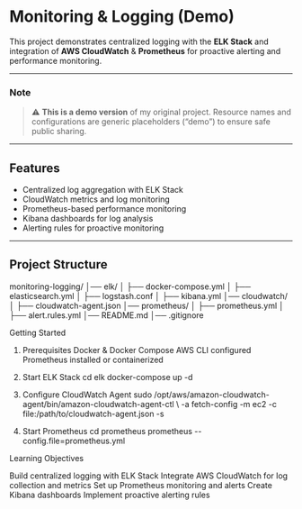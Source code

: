 
# Monitoring & Logging (Demo)

This project demonstrates centralized logging with the **ELK Stack** and integration of **AWS CloudWatch** & **Prometheus** for proactive alerting and performance monitoring.

---

### Note
> ⚠️ **This is a demo version** of my original project. Resource names and configurations are generic placeholders (“demo”) to ensure safe public sharing.

---

## Features
- Centralized log aggregation with ELK Stack
- CloudWatch metrics and log monitoring
- Prometheus-based performance monitoring
- Kibana dashboards for log analysis
- Alerting rules for proactive monitoring

---


## Project Structure

monitoring-logging/
│── elk/
│   ├── docker-compose.yml
│   ├── elasticsearch.yml
│   ├── logstash.conf
│   ├── kibana.yml
│── cloudwatch/
│   ├── cloudwatch-agent.json
│── prometheus/
│   ├── prometheus.yml
│   ├── alert.rules.yml
│── README.md
│── .gitignore



Getting Started

1. Prerequisites
Docker & Docker Compose
AWS CLI configured
Prometheus installed or containerized

2. Start ELK Stack
cd elk
docker-compose up -d

3. Configure CloudWatch Agent
sudo /opt/aws/amazon-cloudwatch-agent/bin/amazon-cloudwatch-agent-ctl \ -a fetch-config -m ec2 -c file:/path/to/cloudwatch-agent.json -s

4. Start Prometheus
cd prometheus
prometheus --config.file=prometheus.yml



Learning Objectives

Build centralized logging with ELK Stack
Integrate AWS CloudWatch for log collection and metrics
Set up Prometheus monitoring and alerts
Create Kibana dashboards
Implement proactive alerting rules